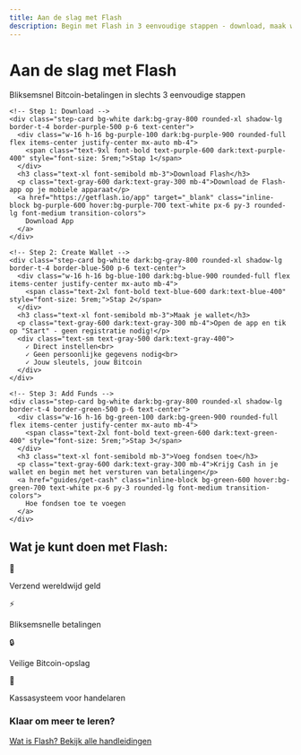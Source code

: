```yaml
---
title: Aan de slag met Flash
description: Begin met Flash in 3 eenvoudige stappen - download, maak wallet, voeg fondsen toe
---
```


<div class="get-started-container max-w-4xl mx-auto px-6 py-8">
  <!-- Hero section -->
  <div class="text-center mb-12">
    <h1 class="text-3xl font-bold mb-4 text-purple-600 dark:text-purple-400">Aan de slag met Flash</h1>
    <p class="text-lg text-gray-600 dark:text-gray-300 max-w-2xl mx-auto">Bliksemsnel Bitcoin-betalingen in slechts 3 eenvoudige stappen</p>
  </div>
  
  <!-- 3 Steps -->
  <div class="grid grid-cols-1 md:grid-cols-3 gap-8 mb-12">
    
    <!-- Step 1: Download -->
    <div class="step-card bg-white dark:bg-gray-800 rounded-xl shadow-lg border-t-4 border-purple-500 p-6 text-center">
      <div class="w-16 h-16 bg-purple-100 dark:bg-purple-900 rounded-full flex items-center justify-center mx-auto mb-4">
        <span class="text-9xl font-bold text-purple-600 dark:text-purple-400" style="font-size: 5rem;">Stap 1</span>
      </div>
      <h3 class="text-xl font-semibold mb-3">Download Flash</h3>
      <p class="text-gray-600 dark:text-gray-300 mb-4">Download de Flash-app op je mobiele apparaat</p>
      <a href="https://getflash.io/app" target="_blank" class="inline-block bg-purple-600 hover:bg-purple-700 text-white px-6 py-3 rounded-lg font-medium transition-colors">
        Download App
      </a>
    </div>
    
    <!-- Step 2: Create Wallet -->
    <div class="step-card bg-white dark:bg-gray-800 rounded-xl shadow-lg border-t-4 border-blue-500 p-6 text-center">
      <div class="w-16 h-16 bg-blue-100 dark:bg-blue-900 rounded-full flex items-center justify-center mx-auto mb-4">
        <span class="text-2xl font-bold text-blue-600 dark:text-blue-400" style="font-size: 5rem;">Stap 2</span>
      </div>
      <h3 class="text-xl font-semibold mb-3">Maak je wallet</h3>
      <p class="text-gray-600 dark:text-gray-300 mb-4">Open de app en tik op "Start" - geen registratie nodig!</p>
      <div class="text-sm text-gray-500 dark:text-gray-400">
        ✓ Direct instellen<br>
        ✓ Geen persoonlijke gegevens nodig<br>
        ✓ Jouw sleutels, jouw Bitcoin
      </div>
    </div>
    
    <!-- Step 3: Add Funds -->
    <div class="step-card bg-white dark:bg-gray-800 rounded-xl shadow-lg border-t-4 border-green-500 p-6 text-center">
      <div class="w-16 h-16 bg-green-100 dark:bg-green-900 rounded-full flex items-center justify-center mx-auto mb-4">
        <span class="text-2xl font-bold text-green-600 dark:text-green-400" style="font-size: 5rem;">Stap 3</span>
      </div>
      <h3 class="text-xl font-semibold mb-3">Voeg fondsen toe</h3>
      <p class="text-gray-600 dark:text-gray-300 mb-4">Krijg Cash in je wallet en begin met het versturen van betalingen</p>
      <a href="guides/get-cash" class="inline-block bg-green-600 hover:bg-green-700 text-white px-6 py-3 rounded-lg font-medium transition-colors">
        Hoe fondsen toe te voegen
      </a>
    </div>
    
  </div>
  
  <!-- Features -->
  <div class="bg-gray-50 dark:bg-gray-800 rounded-xl p-6 mb-8">
    <h2 class="text-xl font-semibold mb-4 text-center">Wat je kunt doen met Flash:</h2>
    <div class="grid grid-cols-2 md:grid-cols-4 gap-4">
      <div class="text-center">
        <div class="text-2xl mb-2">💸</div>
        <p class="text-sm">Verzend wereldwijd geld</p>
      </div>
      <div class="text-center">
        <div class="text-2xl mb-2">⚡</div>
        <p class="text-sm">Bliksemsnelle betalingen</p>
      </div>
      <div class="text-center">
        <div class="text-2xl mb-2">🔒</div>
        <p class="text-sm">Veilige Bitcoin-opslag</p>
      </div>
      <div class="text-center">
        <div class="text-2xl mb-2">🏪</div>
        <p class="text-sm">Kassasysteem voor handelaren</p>
      </div>
    </div>
  </div>
  
  <!-- Next Steps -->
  <div class="text-center">
    <h3 class="text-lg font-semibold mb-4">Klaar om meer te leren?</h3>
    <div class="space-x-4">
      <a href="what-is-flash" class="inline-block bg-purple-600 hover:bg-purple-700 text-white px-6 py-2 rounded-lg font-medium transition-colors">
        Wat is Flash?
      </a>
      <a href="user-guides" class="inline-block border-purple-600 text-purple-600 hover:bg-purple-50 dark:hover:bg-purple-900 px-6 py-2 rounded-lg font-medium transition-colors">
        Bekijk alle handleidingen
      </a>
    </div>
  </div>
  
</div>